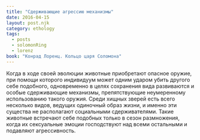 ```yaml
---
title: "Сдерживающие агрессию механизмы"
date: 2016-04-15
layout: post.njk
category: ethology
tags:
  - posts
  - solomonRing
  - lorenz
book: "Конрад Лоренц. Кольцо царя Соломона"
---
```


Когда в ходе своей эволюции животные приобретают опасное оружие, при помощи которого индивидуум может одним ударом убить другого себе подобного, одновременно в целях сохранения вида развиваются и особые сдерживающие механизмы, препятствующие неумеренному использованию такого оружия. Среди хищных зверей есть всего несколько видов, ведущих одиночный образ жизни, и именно эти существа не располагают социальными сдерживателями. Такие животные встречают себе подобных только в сезон размножения, когда их сексуальные эмоции господствуют над всеми остальными и подавляют агрессивность.
